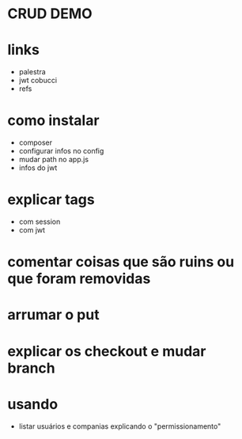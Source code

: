 # CRUD DEMO

# links
- palestra
- jwt cobucci
- refs

# como instalar
- composer
- configurar infos no config
- mudar path no app.js
- infos do jwt

# explicar tags
- com session
- com jwt

# comentar coisas que são ruins ou que foram removidas

# arrumar o put

# explicar os checkout e mudar branch

# usando
- listar usuários e companias explicando o "permissionamento"



